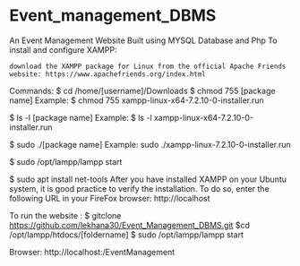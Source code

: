 
# Event_management_DBMS
An Event Management Website Built using MYSQL Database and Php To install and configure XAMPP:

    download the XAMPP package for Linux from the official Apache Friends website: https://www.apachefriends.org/index.html

Commands: $ cd /home/[username]/Downloads $ chmod 755 [package name] Example: $ chmod 755 xampp-linux-x64-7.2.10-0-installer.run

$ ls -l [package name] Example: $ ls -l xampp-linux-x64-7.2.10-0-installer.run

$ sudo ./[package name] Example: sudo ./xampp-linux-7.2.10-0-installer.run

$ sudo /opt/lampp/lampp start

$ sudo apt install net-tools After you have installed XAMPP on your Ubuntu system, it is good practice to verify the installation. To do so, enter the following URL in your FireFox browser: http://localhost

To run the website : $ gitclone https://github.com/lekhana30/Event_Management_DBMS.git $cd /opt/lampp/htdocs/[foldername] $ sudo /opt/lampp/lampp start

Browser: http://localhost:/EventManagement
